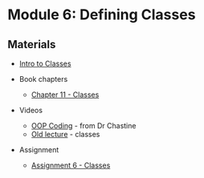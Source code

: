 Module 6: Defining Classes 
===
## Materials
+ [Intro to Classes](../../content/IntroClasses.md) 

+ Book chapters
    + [Chapter 11 - Classes](http://greenteapress.com/thinkjava6/html/thinkjava6012.html)
    
+ Videos
    + [OOP Coding](https://www.youtube.com/watch?v=l1OsA5Q6Acs&list=UUSH2TieRlco7uQOGU8Vppnw) - from Dr Chastine
    + [Old lecture](https://youtu.be/9X7-8Gro7rg) - classes

+ Assignment
    + [Assignment 6 - Classes](Assignments/A6.md)
